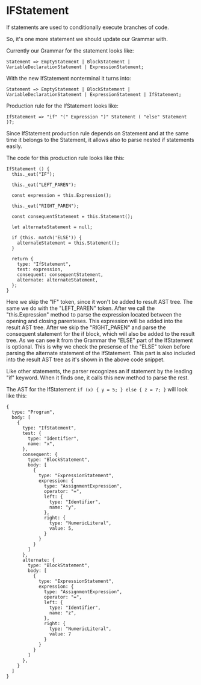 # IFStatement

If statements are used to conditionally execute branches of code.

So, it's one more statement we should update our Grammar with.

Currently our Grammar for the statement looks like:

```
Statement => EmptyStatement | BlockStatement | VariableDeclarationStatement | ExpressionStatement;
```

With the new IfStatement nonterminal it turns into:

```
Statement => EmptyStatement | BlockStatement | VariableDeclarationStatement | ExpressionStatement | IfStatement;
```

Production rule for the IfStatement looks like:

```
IfStatement => "if" "(" Expression ")" Statement ( "else" Statement )?;
```

Since IfStatement production rule depends on Statement and at the same time it belongs to the Statement, it allows also to parse nested if statements easily.

The code for this production rule looks like this:

```
IfStatement () {
  this._eat("IF");
  
  this._eat("LEFT_PAREN");
  
  const expression = this.Expression();
  
  this._eat("RIGHT_PAREN");
  
  const consequentStatement = this.Statement();
  
  let alternateStatement = null;
  
  if (this._match('ELSE')) {
    alternateStatement = this.Statement();
  }
  
  return {
    type: "IfStatement",
    test: expression,
    consequent: consequentStatement,
    alternate: alternateStatement,
  };
}
```

Here we skip the "IF" token, since it won't be added to result AST tree. The same we do with the "LEFT_PAREN" token. After we call the "this.Expression" method to parse the expression located between the opening and closing parenteses. This expression will be added into the result AST tree. After we skip the "RIGHT_PAREN" and parse the consequent statement for the if block, which will also be added to the result tree. As we can see it from the Grammar the "ELSE" part of the IfStatement is optional. This is why we check the presense of the "ELSE" token before parsing the alternate statement of the IfStatement. This part is also included into the result AST tree as it's shown in the above code snippet.

Like other statements, the parser recognizes an if statement by the leading "if" keyword. When it finds one, it calls this new method to parse the rest.

The AST for the IfStatement `if (x) { y = 5; } else { z = 7; }` will look like this:

```
{
  type: "Program",
  body: [
    {   
      type: "IfStatement",
      test: {
        type: "Identifier",
        name: "x",
      },  
      consequent: {
        type: "BlockStatement",
        body: [
          {   
            type: "ExpressionStatement",
            expression: {
              type: "AssignmentExpression",
              operator: "=",
              left: {
                type: "Identifier",
                name: "y",
              },  
              right: {
                type: "NumericLiteral",
                value: 5,
              }   
            }   
          }   
        ]   
      },  
      alternate: {
        type: "BlockStatement",
        body: [
          {   
            type: "ExpressionStatement",
            expression: {
              type: "AssignmentExpression",
              operator: "=",
              left: {
                type: "Identifier",
                name: "z",
              },  
              right: {
                type: "NumericLiteral",
                value: 7
              }
            }
          }
        ]
      },
    }
  ]  
}
```
